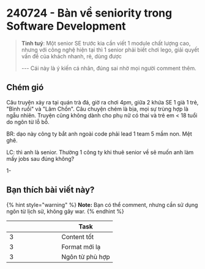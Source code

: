 # 240724 - Bàn về seniority trong Software Development

> **Tinh tuý**: Một senior SE trước kia cần viết 1 module chất lượng cao, nhưng với công nghệ hiện tại thì 1 senior phải biết chơi lego, giải quyết vấn đề của khách nhanh, rẻ, dùng được
>
> \--- Cái này là ý kiến cá nhân, đúng sai nhờ mọi người comment thêm.

## Chém gió

Câu truyện xảy ra tại quán trà đá, giờ ra chơi 4pm, giữa 2 khứa SE 1 già 1 trẻ, "Bình ruồi" và "Lâm Chồn". Câu chuyện chém là bịa, mọi sự trùng hợp là ngẫu nhiên. Truyện cũng không dành cho phụ nữ có thai và trẻ em < 18 tuổi do ngôn từ lỗ bỗ.

BR: dạo này công ty bắt anh ngoài code phải  lead 1 team 5 mầm non. Mệt ghê.

LC: thì anh là senior. Thường 1 công ty khi thuê senior về sẽ muốn anh làm mấy jobs sau đúng không?

1- &#x20;



## Bạn thích bài viết này?

{% hint style="warning" %}
**Note:** Bạn có thể comment, nhưng cần sử dụng ngôn từ lịch sử, không gây war.
{% endhint %}

<table data-header-hidden><thead><tr><th width="120" data-type="rating" data-max="5"></th><th>Task</th></tr></thead><tbody><tr><td>3</td><td>Content tốt</td></tr><tr><td>3</td><td>Format mới lạ</td></tr><tr><td>3</td><td>Ngôn từ phù hợp</td></tr></tbody></table>
